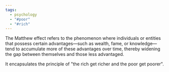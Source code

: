 ```yaml
---
tags:
  - psychology
  - "#poor"
  - "#rich"
---
```

The Matthew effect refers to the phenomenon where individuals or entities that possess certain advantages—such as wealth, fame, or knowledge—tend to accumulate more of these advantages over time, thereby widening the gap between themselves and those less advantaged.

It encapsulates the principle of "the rich get richer and the poor get poorer".